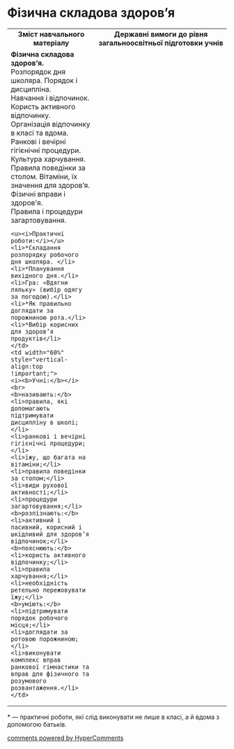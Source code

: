 <div id="hypercomments_widget" class="js-hypercomments-widget invisible"></div>

Фізична складова здоров’я
=============================================

<table>
  <tr>
    <td width="40%" align="center"><b>Зміст навчального матеріалу<b></td>
    <td width="60%" align="center"><b>Державні вимоги до рівня загальноосвітньої підготовки учнів</b></td>
  </tr>
  <tr>
    <td width="40%" style="vertical-align:top !important;">
    <b>Фізична складова здоров’я.</b><br>
    Розпорядок дня школяра. Порядок і дисципліна.<br>
    Навчання і відпочинок. Користь активного відпочинку. Організація відпочинку в класі та вдома.<br>
    Ранкові і вечірні гігієнічні процедури. <br>
    Культура харчування. Правила поведінки за столом. Вітаміни, їх значення для здоров’я. <br>
    Фізичні вправи і здоров'я.<br> 
    Правила і процедури загартовування.<br>

    <u><i>Практичні роботи:</i></u>
    <li>*Складання розпорядку робочого дня школяра. </li>
    <li>*Планування вихідного дня.</li>
    <li>Гра: «Вдягни ляльку» (вибір одягу за погодою).</li>
    <li>*Як правильно доглядати за порожниною рота.</li>
    <li>*Вибір корисних для здоров’я продуктів</li>
    </td>
    <td width="60%" style="vertical-align:top !important;">
    <i><b>Учні:</b></i><br>
    <b>називають:</b>
    <li>правила, які допомагають підтримувати дисципліну в школі;</li>
    <li>ранкові і вечірні гігієнічні процедури;</li>
    <li>їжу, що багата на вітаміни;</li>
    <li>правила поведінки за столом;</li>
    <li>види рухової активності;</li>
    <li>процедури загартовування;</li>
    <b>розпізнають:</b>
    <li>активний і пасивний, корисний і шкідливий для здоров’я відпочинок;</li>
    <b>пояснюють:</b>
    <li>користь активного відпочинку;</li>
    <li>правила харчування;</li>
    <li>необхідність ретельно пережовувати їжу;</li>
    <b>уміють:</b>
    <li>підтримувати порядок робочого місця;</li>
    <li>доглядати за ротовою порожниною;</li>
    <li>виконувати комплекс вправ ранкової гімнастики та вправ для фізичного та розумового розвантаження.</li>
	</td>
  </tr>
</table>

<p>* — практичні роботи, які слід виконувати не лише в класі, а й вдома з допомогою батьків.</p>

<div class="js-hypercomments-container">
<a href="http://hypercomments.com" class="hc-link" title="comments widget">comments powered by HyperComments</a>
</div>